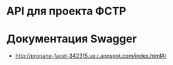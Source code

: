 # API для проекта ФСТР
# Документация Swagger
* http://propane-facet-342315.ue.r.appspot.com/index.html#/

